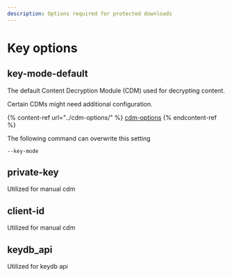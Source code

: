 ```yaml
---
description: Options required for protected downloads
---
```


# Key options

## key-mode-default

The default Content Decryption Module (CDM) used for decrypting content.&#x20;

Certain CDMs might need additional configuration.

{% content-ref url="../cdm-options/" %}
[cdm-options](../cdm-options/)
{% endcontent-ref %}

The following command can overwrite this setting

```
--key-mode 
```



## private-key

Utilized for manual cdm

## client-id

Utilized for manual cdm

## keydb\_api

Utilized for keydb api







